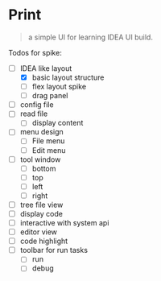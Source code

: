# Print

> a simple UI for learning IDEA UI build.

Todos for spike:

 - [ ] IDEA like layout
    - [x] basic layout structure
    - [ ] flex layout spike
    - [ ] drag panel
 - [ ] config file
 - [ ] read file
     - [ ] display content
 - [ ] menu design
     - [ ] File menu
     - [ ] Edit menu
 - [ ] tool window
     - [ ] bottom
     - [ ] top
     - [ ] left
     - [ ] right
 - [ ] tree file view
 - [ ] display code
 - [ ] interactive with system api
 - [ ] editor view
 - [ ] code highlight
 - [ ] toolbar for run tasks
     - [ ] run
     - [ ] debug

